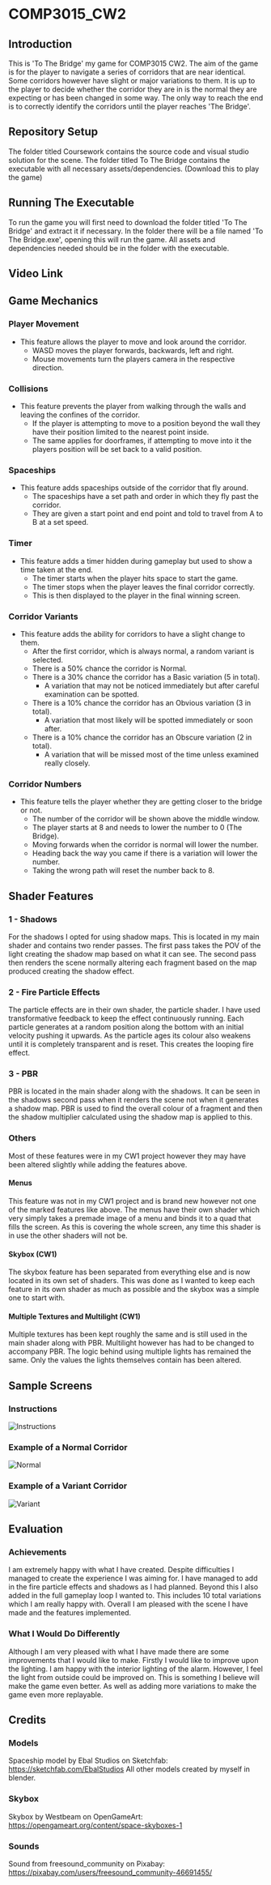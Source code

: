 # COMP3015_CW2

## Introduction

This is 'To The Bridge' my game for COMP3015 CW2. The aim of the game is for the player to navigate a series of corridors that are near identical. Some corridors however have slight or major variations to them. It is up to the player to decide whether the corridor they are in is the normal they are expecting or has been changed in some way. The only way to reach the end is to correctly identify the corridors until the player reaches 'The Bridge'.

## Repository Setup

The folder titled Coursework contains the source code and visual studio solution for the scene.
The folder titled To The Bridge contains the executable with all necessary assets/dependencies. (Download this to play the game)

## Running The Executable

To run the game you will first need to download the folder titled 'To The Bridge' and extract it if necessary.
In the folder there will be a file named 'To The Bridge.exe', opening this will run the game.
All assets and dependencies needed should be in the folder with the executable.

## Video Link

## Game Mechanics

### Player Movement

- This feature allows the player to move and look around the corridor.
	- WASD moves the player forwards, backwards, left and right.
	- Mouse movements turn the players camera in the respective direction.

### Collisions

- This feature prevents the player from walking through the walls and leaving the confines of the corridor.
	- If the player is attempting to move to a position beyond the wall they have their position limited to the nearest point inside.
	- The same applies for doorframes, if attempting to move into it the players position will be set back to a valid position.

### Spaceships

- This feature adds spaceships outside of the corridor that fly around.
	- The spaceships have a set path and order in which they fly past the corridor.
	- They are given a start point and end point and told to travel from A to B at a set speed.

### Timer

- This feature adds a timer hidden during gameplay but used to show a time taken at the end.
	- The timer starts when the player hits space to start the game.
	- The timer stops when the player leaves the final corridor correctly.
	- This is then displayed to the player in the final winning screen.

### Corridor Variants

- This feature adds the ability for corridors to have a slight change to them.
	- After the first corridor, which is always normal, a random variant is selected.
	- There is a 50% chance the corridor is Normal.
	- There is a 30% chance the corridor has a Basic variation (5 in total).
		- A variation that may not be noticed immediately but after careful examination can be spotted.
	- There is a 10% chance the corridor has an Obvious variation (3 in total).
		- A variation that most likely will be spotted immediately or soon after.
	- There is a 10% chance the corridor has an Obscure variation (2 in total).
		- A variation that will be missed most of the time unless examined really closely.

### Corridor Numbers

- This feature tells the player whether they are getting closer to the bridge or not.
	- The number of the corridor will be shown above the middle window.
	- The player starts at 8 and needs to lower the number to 0 (The Bridge).
	- Moving forwards when the corridor is normal will lower the number.
	- Heading back the way you came if there is a variation will lower the number.
	- Taking the wrong path will reset the number back to 8.

## Shader Features

### 1 - Shadows

For the shadows I opted for using shadow maps. This is located in my main shader and contains two render passes.
The first pass takes the POV of the light creating the shadow map based on what it can see.
The second pass then renders the scene normally altering each fragment based on the map produced creating the shadow effect. 

### 2 - Fire Particle Effects

The particle effects are in their own shader, the particle shader. I have used transformative feedback to keep the effect continuously running.
Each particle generates at a random position along the bottom with an initial velocity pushing it upwards.
As the particle ages its colour also weakens until it is completely transparent and is reset.
This creates the looping fire effect.

### 3 - PBR

PBR is located in the main shader along with the shadows. It can be seen in the shadows second pass when it renders the scene not when it generates a shadow map. PBR is used to find the overall colour of a fragment and then the shadow multiplier calculated using the shadow map is applied to this.

### Others

Most of these features were in my CW1 project however they may have been altered slightly while adding the features above.

#### Menus

This feature was not in my CW1 project and is brand new however not one of the marked features like above.
The menus have their own shader which very simply takes a premade image of a menu and binds it to a quad that fills the screen.
As this is covering the whole screen, any time this shader is in use the other shaders will not be.

#### Skybox (CW1)

The skybox feature has been separated from everything else and is now located in its own set of shaders.
This was done as I wanted to keep each feature in its own shader as much as possible and the skybox was a simple one to start with.

#### Multiple Textures and Multilight (CW1)

Multiple textures has been kept roughly the same and is still used in the main shader along with PBR.
Multilight however has had to be changed to accompany PBR. The logic behind using multiple lights has remained the same. Only the values the lights themselves contain has been altered.

## Sample Screens

### Instructions
![Instructions](/SampleScreens/Instructions.png)

### Example of a Normal Corridor

![Normal](/SampleScreens/Normal.png)

### Example of a Variant Corridor

![Variant](/SampleScreens/Variant.png)

## Evaluation

### Achievements

I am extremely happy with what I have created. 
Despite difficulties I managed to create the experience I was aiming for.
I have managed to add in the fire particle effects and shadows as I had planned.
Beyond this I also added in the full gameplay loop I wanted to. This includes 10 total variations which I am really happy with.
Overall I am pleased with the scene I have made and the features implemented.

### What I Would Do Differently

Although I am very pleased with what I have made there are some improvements that I would like to make.
Firstly I would like to improve upon the lighting. I am happy with the interior lighting of the alarm. However, I feel the light from outside could be improved on. This is something I believe will make the game even better. As well as adding more variations to make the game even more replayable.

## Credits

### Models

Spaceship model by Ebal Studios on Sketchfab: https://sketchfab.com/EbalStudios
All other models created by myself in blender.

### Skybox

Skybox by Westbeam on OpenGameArt: https://opengameart.org/content/space-skyboxes-1

### Sounds

Sound from freesound_community on Pixabay: https://pixabay.com/users/freesound_community-46691455/
